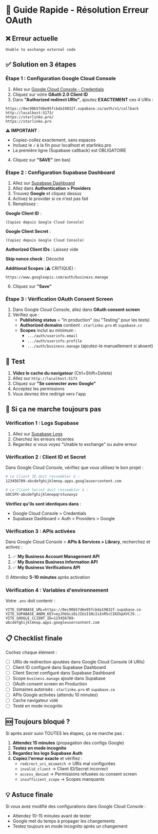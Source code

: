 # 🔧 Guide Rapide - Résolution Erreur OAuth

## ❌ Erreur actuelle
```
Unable to exchange external code
```

## ✅ Solution en 3 étapes

### Étape 1 : Configuration Google Cloud Console

1. Allez sur [Google Cloud Console - Credentials](https://console.cloud.google.com/apis/credentials)
2. Cliquez sur votre **OAuth 2.0 Client ID**
3. Dans **"Authorized redirect URIs"**, ajoutez **EXACTEMENT** ces 4 URIs :

```
https://0ec90b57d6e95fcbda19832f.supabase.co/auth/v1/callback
http://localhost:5173/
https://starlinko.pro/
https://starlinko.pro
```

⚠️ **IMPORTANT** :
- Copiez-collez exactement, sans espaces
- Incluez le `/` à la fin pour localhost et starlinko.pro
- La première ligne (Supabase callback) est OBLIGATOIRE

4. Cliquez sur **"SAVE"** (en bas)

### Étape 2 : Configuration Supabase Dashboard

1. Allez sur [Supabase Dashboard](https://supabase.com/dashboard/project/0ec90b57d6e95fcbda19832f)
2. Allez dans **Authentication > Providers**
3. Trouvez **Google** et cliquez dessus
4. Activez le provider si ce n'est pas fait
5. Remplissez :

**Google Client ID** :
```
(Copiez depuis Google Cloud Console)
```

**Google Client Secret** :
```
(Copiez depuis Google Cloud Console)
```

**Authorized Client IDs** : Laissez vide

**Skip nonce check** : Décoché

**Additional Scopes** (⚠️ CRITIQUE) :
```
https://www.googleapis.com/auth/business.manage
```

6. Cliquez sur **"Save"**

### Étape 3 : Vérification OAuth Consent Screen

1. Dans Google Cloud Console, allez dans **OAuth consent screen**
2. Vérifiez que :
   - **Publishing status** = "In production" (ou "Testing" pour les tests)
   - **Authorized domains** contient : `starlinko.pro` et `supabase.co`
   - **Scopes** inclut au minimum :
     - `.../auth/userinfo.email`
     - `.../auth/userinfo.profile`
     - `.../auth/business.manage` (ajoutez-le manuellement si absent)

## 🧪 Test

1. **Videz le cache du navigateur** (Ctrl+Shift+Delete)
2. Allez sur `http://localhost:5173`
3. Cliquez sur **"Se connecter avec Google"**
4. Acceptez les permissions
5. Vous devriez être redirigé vers l'app

## 🐛 Si ça ne marche toujours pas

### Vérification 1 : Logs Supabase

1. Allez sur [Supabase Logs](https://supabase.com/dashboard/project/0ec90b57d6e95fcbda19832f/logs/auth-logs)
2. Cherchez les erreurs récentes
3. Regardez si vous voyez "Unable to exchange" ou autre erreur

### Vérification 2 : Client ID et Secret

Dans Google Cloud Console, vérifiez que vous utilisez le bon projet :

```bash
# Le Client ID doit ressembler à :
123456789-abcdefghijklmnop.apps.googleusercontent.com

# Le Client Secret doit ressembler à :
GOCSPX-abcdefghijklmnopqrstuvwxyz
```

**Vérifiez qu'ils sont identiques dans** :
- Google Cloud Console > Credentials
- Supabase Dashboard > Auth > Providers > Google

### Vérification 3 : APIs activées

Dans Google Cloud Console > **APIs & Services > Library**, recherchez et activez :

1. ✅ **My Business Account Management API**
2. ✅ **My Business Business Information API**
3. ✅ **My Business Verifications API**

⏰ Attendez **5-10 minutes** après activation

### Vérification 4 : Variables d'environnement

Votre `.env` doit contenir :

```env
VITE_SUPABASE_URL=https://0ec90b57d6e95fcbda19832f.supabase.co
VITE_SUPABASE_ANON_KEY=eyJhbGciOiJIUzI1NiIsInR5cCI6IkpXVCJ9...
VITE_GOOGLE_CLIENT_ID=123456789-abcdefghijklmnop.apps.googleusercontent.com
```

## 📋 Checklist finale

Cochez chaque élément :

- [ ] URIs de redirection ajoutées dans Google Cloud Console (4 URIs)
- [ ] Client ID configuré dans Supabase Dashboard
- [ ] Client Secret configuré dans Supabase Dashboard
- [ ] Scope `business.manage` ajouté dans Supabase
- [ ] OAuth consent screen en Production
- [ ] Domaines autorisés : `starlinko.pro` et `supabase.co`
- [ ] APIs Google activées (attendu 10 minutes)
- [ ] Cache navigateur vidé
- [ ] Testé en mode incognito

## 🆘 Toujours bloqué ?

Si après avoir suivi TOUTES les étapes, ça ne marche pas :

1. **Attendez 15 minutes** (propagation des configs Google)
2. **Testez en mode incognito**
3. **Regardez les logs Supabase Auth**
4. **Copiez l'erreur exacte** et vérifiez :
   - `redirect_uri_mismatch` → URIs mal configurées
   - `invalid_client` → Client ID/Secret incorrect
   - `access_denied` → Permissions refusées ou consent screen
   - `insufficient_scope` → Scopes manquants

## 💡 Astuce finale

Si vous avez modifié des configurations dans Google Cloud Console :
- Attendez 10-15 minutes avant de tester
- Google met du temps à propager les changements
- Testez toujours en mode incognito après un changement
